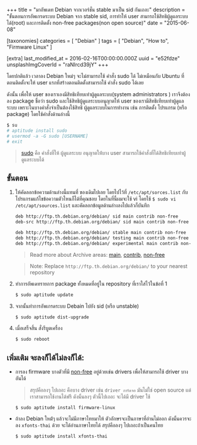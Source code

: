 +++
title = "มาอัพเดท Debian จากเวอร์ชั่น stable มาเป็น sid กันเถอะ"
description = "ขั้นตอนการอัพเกรดระบบ Debian จาก stable sid, การทำให้ user สามารถใช้สิทธิผู้ดูแลระบบได้(root) และการติดตั้ง non-free packages(non open source)"
date = "2015-06-08"

[taxonomies]
categories = [ "Debian" ]
tags = [ "Debian", "How to", "Firmware Linux" ]

[extra]
last_modified_at = 2016-02-16T00:00:00.000Z
uuid = "e52fdze"
unsplashImgCoverId = "raNIrcd39jY"
+++

โดยปกติแล้ว เวลาลง Debian ใหม่ๆ จะไม่สามารถใช้ คำสั่ง sudo ได้ ไม่เหมือนกับ Ubuntu ที่ตอนติดตั้งจะให้ user แรกที่สร้างตอนติดตั้งสามารถใช้ คำสั่ง sudo ได้เลย

ดังนั้น เพื่อให้ user ของเราเองมีสิทธิเทียบเท่าผู้ดูแลระบบ(system administrators ) เราจึงต้องลง package ชื่อว่า sudo และใช้สิทธิผู้ดูแลระบบอนุญาตให้ user ของเรามีสิทธิเทียบเท่าผู้ดูแลระบบ เพราะในบางคำสั่งจำเป็นต้องใช้สิทธิ ผู้ดูแลระบบในการทำงาน เช่น การติดตั้ง โปรแกรม (หรือ package) โดยใช้คำสั่งด้านล่างนี้

```bash
$ su
# aptitude install sudo
# usermod -a -G sudo [USERNAME]
# exit
```

> [sudo](https://wiki.debian.org/sudo) คือ คำสั่งที่ให้ ผู้ดูแลระบบ อนุญาตให้่บาง user สามารถใช้คำสั่งที่ได้สิทธิเทียบเท่าผู้ดูแลระบบได้

## ขั้นตอน

1. ให้คัดลอกข้อความด้านล่างนี้แทนที่ ของเดิมไปเลย โดยไปไว้ที่ `/etc/apt/sorces.list` กับโปรแกรมแก้ไขข้อความตัวไหนก็ได้ที่คุณชอบ โดยในที่นี้ผมจะใช้ vi โดยใช้ `$ sudo vi /etc/apt/sources.list` และคัดลอกข้อมูลด้านล่างลงไปแล้วก็บันทึก

    ```bash
    deb http://ftp.th.debian.org/debian/ sid main contrib non-free
    deb-src http://ftp.th.debian.org/debian/ sid main contrib non-free

    deb http://ftp.th.debian.org/debian/ stable main contrib non-free
    deb http://ftp.th.debian.org/debian/ testing main contrib non-free
    deb http://ftp.th.debian.org/debian/ experimental main contrib non-free
    ```
    > Read more about Archive areas:
    > [main](https://www.debian.org/doc/debian-policy/ch-archive.html#s-main),
    > [contrib](https://www.debian.org/doc/debian-policy/ch-archive.html#s-contrib),
    > [non-free](https://www.debian.org/doc/debian-policy/ch-archive.html#s-non-free)

    > Note: Replace `http://ftp.th.debian.org/debian/` to your nearest repository

2. ทำการอัพเดทรายการ package ทั้งหมดที่อยู่ใน repository ที่เราใส่ไว้ในข้อที่ 1

    ```bash
    $ sudo aptitude update
    ```

2. จากนั้นทำการอัพเกรดระบบ Debain ไปยัง sid (หรือ unstable)

    ```bash
    $ sudo aptitude dist-upgrade
    ```
3. เมื่อเสร็จสิ้น สั่งรีบูตเครื่อง

    ```bash
    $ sudo reboot
    ```

## เพิ่มเติม จะลงก็ได้ไม่ลงก็ได้:

- การลง firmware บางตัวที่มี [non-free](https://www.debian.org/doc/debian-policy/ch-archive.html#s-non-free) อยู่ด้วยเช่น drivers เพื่อให้สามารถใช้ driver บางอันได้

    > สรุปคือลงๆ ไปเถอะ คือบาง driver เช่น `driver การ์ดจอ` มันไม่ใช่ open source แต่เราสามารถใช้งานได้ฟรี ดังนั้นลงๆ ตัวนี้ไปเถอะ จะได้มี driver ใช้

    ```
    $ sudo aptitude install firmware-linux
    ```

- ถ้าลง Debian ใหม่้ๆ แล้วจะไม่มีภาษาไทยมาให้ ตัวอักษรจะเป็นภาษาที่อ่านไม่ออก ดังนั้นควรจะลง `xfonts-thai` ด้วย จะได้อ่านภาษาไทยได้ สรุปคือลงๆ ไปเถอะถ้าเป็นคนไทย

    ```
    $ sudo aptitude install xfonts-thai
    ```
